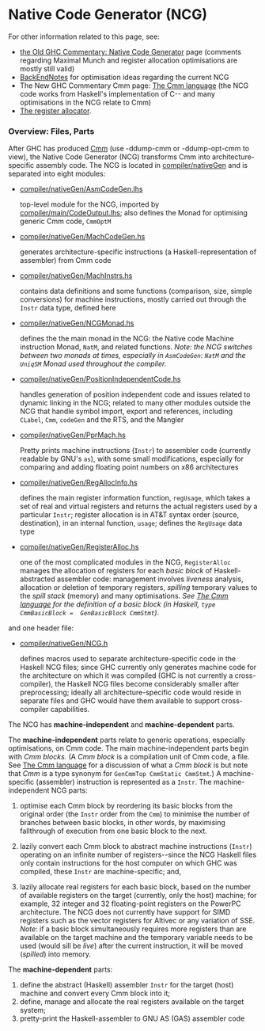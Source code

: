 # Native Code Generator (NCG)



For other information related to this page, see:


- [
  the Old GHC Commentary: Native Code Generator](http://www.cse.unsw.edu.au/~chak/haskell/ghc/comm/the-beast/ncg.html) page (comments regarding Maximal Munch and register allocation optimisations are mostly still valid)
- [BackEndNotes](back-end-notes) for optimisation ideas regarding the current NCG
- The New GHC Commentary Cmm page: [The Cmm language](commentary/compiler/cmm-type) (the NCG code works from Haskell's implementation of C-- and many optimisations in the NCG relate to Cmm)
- [The register allocator](commentary/compiler/backends/ncg/register-allocator).

### Overview: Files, Parts



After GHC has produced [Cmm](commentary/compiler/cmm-type) (use -ddump-cmm or -ddump-opt-cmm to view), the Native Code Generator (NCG) transforms Cmm into architecture-specific assembly code.  The NCG is located in [compiler/nativeGen](/trac/ghc/browser/ghc/compiler/nativeGen) and is separated into eight modules:


- [compiler/nativeGen/AsmCodeGen.lhs](/trac/ghc/browser/ghc/compiler/nativeGen/AsmCodeGen.lhs)

  top-level module for the NCG, imported by [compiler/main/CodeOutput.lhs](/trac/ghc/browser/ghc/compiler/main/CodeOutput.lhs); also defines the Monad for optimising generic Cmm code, `CmmOptM`

- [compiler/nativeGen/MachCodeGen.hs](/trac/ghc/browser/ghc/compiler/nativeGen/MachCodeGen.hs)

  generates architecture-specific instructions (a Haskell-representation of assembler) from Cmm code

- [compiler/nativeGen/MachInstrs.hs](/trac/ghc/browser/ghc/compiler/nativeGen/MachInstrs.hs)

  contains data definitions and some functions (comparison, size, simple conversions) for machine instructions, mostly carried out through the `Instr` data type, defined here

- [compiler/nativeGen/NCGMonad.hs](/trac/ghc/browser/ghc/compiler/nativeGen/NCGMonad.hs)

  defines the the main monad in the NCG: the Native code Machine instruction Monad, `NatM`, and related functions.  *Note: the NCG switches between two monads at times, especially in `AsmCodeGen`: `NatM` and the `UniqSM` Monad used throughout the compiler.*

- [compiler/nativeGen/PositionIndependentCode.hs](/trac/ghc/browser/ghc/compiler/nativeGen/PositionIndependentCode.hs)

  handles generation of position independent code and issues related to dynamic linking in the NCG; related to many other modules outside the NCG that handle symbol import, export and references, including `CLabel`, `Cmm`, `codeGen` and the RTS, and the Mangler

- [compiler/nativeGen/PprMach.hs](/trac/ghc/browser/ghc/compiler/nativeGen/PprMach.hs)

  Pretty prints machine instructions (`Instr`) to assembler code (currently readable by GNU's `as`), with some small modifications, especially for comparing and adding floating point numbers on x86 architectures

- [compiler/nativeGen/RegAllocInfo.hs](/trac/ghc/browser/ghc/compiler/nativeGen/RegAllocInfo.hs)

  defines the main register information function, `regUsage`, which takes a set of real and virtual registers and returns the actual registers used by a particular `Instr`; register allocation is in AT&T syntax order (source, destination), in an internal function, `usage`; defines the `RegUsage` data type

- [compiler/nativeGen/RegisterAlloc.hs](/trac/ghc/browser/ghc/compiler/nativeGen/RegisterAlloc.hs)

  one of the most complicated modules in the NCG, `RegisterAlloc` manages the allocation of registers for each *basic block* of Haskell-abstracted assembler code: management involves *liveness* analysis, allocation or deletion of temporary registers, *spilling* temporary values to the *spill stack* (memory) and many optimisations.  *See [The Cmm language](commentary/compiler/cmm-type) for the definition of a *basic block* (in Haskell, *`type CmmBasicBlock =  GenBasicBlock CmmStmt`*).*


and one header file:


- [compiler/nativeGen/NCG.h](/trac/ghc/browser/ghc/compiler/nativeGen/NCG.h)

  defines macros used to separate architecture-specific code in the Haskell NCG files; since GHC currently only generates machine code for the architecture on which it was compiled (GHC is not currently a cross-compiler), the Haskell NCG files become considerably smaller after preprocessing; ideally all architecture-specific code would reside in separate files and GHC would have them available to support cross-compiler capabilities.


The NCG has **machine-independent**  and **machine-dependent** parts.  



The **machine-independent** parts relate to generic operations, especially optimisations, on Cmm code.  The main machine-independent parts begin with *Cmm blocks.*  (A *Cmm block* is a compilation unit of Cmm code, a file.  See [The Cmm language](commentary/compiler/cmm-type) for a discussion of what a *Cmm block* is but note that *Cmm* is a type synonym for `GenCmmTop CmmStatic CmmStmt`.)  A machine-specific (assembler) instruction is represented as a `Instr`.  The machine-independent NCG parts:


1. optimise each Cmm block by reordering its basic blocks from the original order (the `Instr` order from the `Cmm`) to minimise the number of branches between basic blocks, in other words, by maximising fallthrough of execution from one basic block to the next.

1. lazily convert each Cmm block to abstract machine instructions (`Instr`) operating on an infinite number of registers--since the NCG Haskell files only contain instructions for the host computer on which GHC was compiled, these `Instr` are machine-specific; and,

1. lazily allocate real registers for each basic block, based on the number of available registers on the target (currently, only the host) machine; for example, 32 integer and 32 floating-point registers on the PowerPC architecture.  The NCG does not currently have support for SIMD registers such as the vector registers for Altivec or any variation of SSE.
  *Note*: if a basic block simultaneously requires more registers than are available on the target machine and the temporary variable needs to be used (would sill be *live*) after the current instruction, it will be moved (*spilled*) into memory.


The **machine-dependent** parts:


1. define the abstract (Haskell) assembler `Instr` for the target (host) machine and convert every Cmm block into it;
1. define, manage and allocate the real registers available on the target system;
1. pretty-print the Haskell-assembler to GNU AS (GAS) assembler code
